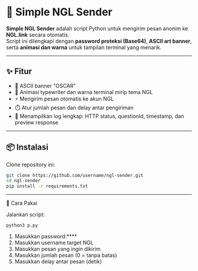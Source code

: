 # 📨 Simple NGL Sender

**Simple NGL Sender** adalah script Python untuk mengirim pesan anonim ke **NGL.link** secara otomatis.  
Script ini dilengkapi dengan **password proteksi (Base64)**, **ASCII art banner**, serta **animasi dan warna** untuk tampilan terminal yang menarik.

---

## ✨ Fitur
- 🎨 ASCII banner "OSCAR"  
- 🌈 Animasi typewriter dan warna terminal mirip tema NGL  
- ⚡ Mengirim pesan otomatis ke akun NGL  
- ⏱️ Atur jumlah pesan dan delay antar pengiriman  
- 📝 Menampilkan log lengkap: HTTP status, questionId, timestamp, dan preview response  

---

## 📦 Instalasi

Clone repository ini:

```bash
git clone https://github.com/username/ngl-sender.git
cd ngl-sender
pip install -r requirements.txt
```
---

🚀 Cara Pakai

Jalankan script:
```
python3 p.py
```
1. Masukkan password:****
2. Masukkan username target NGL
3. Masukkan pesan yang ingin dikirim
4. Masukkan jumlah pesan (0 = tanpa batas)
5. Masukkan delay antar pesan (detik)
